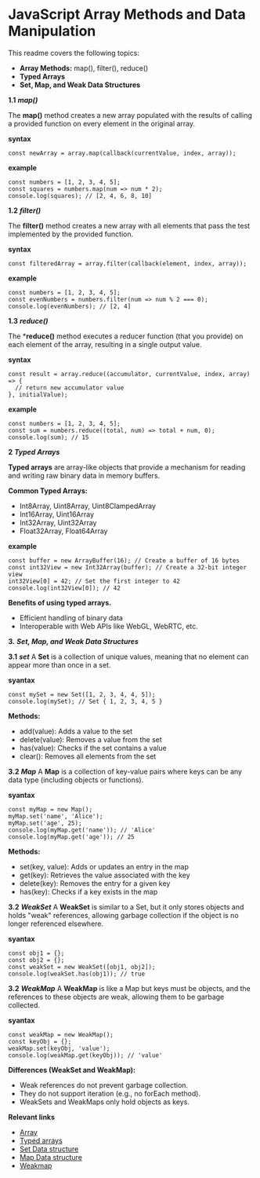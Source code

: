 # JavaScript Array Methods and Data Manipulation

This readme covers the following topics:

 - **Array Methods:** map(), filter(), reduce()
 - **Typed Arrays**
 - **Set, Map, and Weak Data Structures**

 **1.1** ***map()***

 The **map()** method creates a new array populated with the results of calling a provided function on every element in the original array.

 **syntax**
 ```
 const newArray = array.map(callback(currentValue, index, array));
 ```

 **example**
 ```
const numbers = [1, 2, 3, 4, 5];
const squares = numbers.map(num => num * 2);
console.log(squares); // [2, 4, 6, 8, 10]
 ```

**1.2** ***filter()***

The **filter()** method creates a new array with all elements that pass the test implemented by the provided function.

**syntax**
```
const filteredArray = array.filter(callback(element, index, array));
```

**example**
```
const numbers = [1, 2, 3, 4, 5];
const evenNumbers = numbers.filter(num => num % 2 === 0);
console.log(evenNumbers); // [2, 4]
```

**1.3** ***reduce()***

The ***reduce()** method executes a reducer function (that you provide) on each element of the array, resulting in a single output value.

**syntax**
```
const result = array.reduce((accumulator, currentValue, index, array) => {
  // return new accumulator value
}, initialValue);
```

**example**
```
const numbers = [1, 2, 3, 4, 5];
const sum = numbers.reduce((total, num) => total + num, 0);
console.log(sum); // 15
```

**2** ***Typed Arrays***

**Typed arrays** are array-like objects that provide a mechanism for reading and writing raw binary data in memory buffers.

**Common Typed Arrays:**

* Int8Array, Uint8Array, Uint8ClampedArray
* Int16Array, Uint16Array
* Int32Array, Uint32Array
* Float32Array, Float64Array

**example**
```
const buffer = new ArrayBuffer(16); // Create a buffer of 16 bytes
const int32View = new Int32Array(buffer); // Create a 32-bit integer view
int32View[0] = 42; // Set the first integer to 42
console.log(int32View[0]); // 42
```

**Benefits of using typed arrays.**

* Efficient handling of binary data
* Interoperable with Web APIs like WebGL, WebRTC, etc.


**3.** ***Set, Map, and Weak Data Structures***

**3.1** ***set***
A **Set** is a collection of unique values, meaning that no element can appear more than once in a set.

**syantax**
```
const mySet = new Set([1, 2, 3, 4, 4, 5]);
console.log(mySet); // Set { 1, 2, 3, 4, 5 }
```

**Methods:**

* add(value): Adds a value to the set
* delete(value): Removes a value from the set
* has(value): Checks if the set contains a value
* clear(): Removes all elements from the set


**3.2** ***Map***
A **Map** is a collection of key-value pairs where keys can be any data type (including objects or functions).

**syantax**
```
const myMap = new Map();
myMap.set('name', 'Alice');
myMap.set('age', 25);
console.log(myMap.get('name')); // 'Alice'
console.log(myMap.get('age')); // 25

```

**Methods:**

* set(key, value): Adds or updates an entry in the map
* get(key): Retrieves the value associated with the key
* delete(key): Removes the entry for a given key
* has(key): Checks if a key exists in the map


**3.2** ***WeakSet***
A **WeakSet** is similar to a Set, but it only stores objects and holds "weak" references, allowing garbage collection if the object is no longer referenced elsewhere.

**syantax**

```
const obj1 = {};
const obj2 = {};
const weakSet = new WeakSet([obj1, obj2]);
console.log(weakSet.has(obj1)); // true
```


**3.2** ***WeakMap***
A **WeakMap** is like a Map but keys must be objects, and the references to these objects are weak, allowing them to be garbage collected.

**syantax**

```
const weakMap = new WeakMap();
const keyObj = {};
weakMap.set(keyObj, 'value');
console.log(weakMap.get(keyObj)); // 'value'

```

**Differences (WeakSet and WeakMap):**

* Weak references do not prevent garbage collection.
* They do not support iteration (e.g., no forEach method).
* WeakSets and WeakMaps only hold objects as keys.


**Relevant links**

* [Array](https://developer.mozilla.org/en-US/docs/Web/JavaScript/Reference/Global_Objects/Array)
* [Typed arrays](https://developer.mozilla.org/en-US/docs/Web/JavaScript/Guide/Typed_arrays)
* [Set Data structure](https://developer.mozilla.org/en-US/docs/Web/JavaScript/Reference/Global_Objects/Set)
* [Map Data structure](https://developer.mozilla.org/en-US/docs/Web/JavaScript/Reference/Global_Objects/Map)
* [Weakmap](https://developer.mozilla.org/en-US/docs/Web/JavaScript/Reference/Global_Objects/WeakMap)